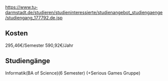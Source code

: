 https://www.tu-darmstadt.de/studieren/studieninteressierte/studienangebot_studiengaenge/studiengang_177792.de.jsp
## Kosten
295,46€/Semester
590,92€/Jahr
## Studiengänge
Informatik(BA of Science)(6 Semester) (+Serious Games Gruppe)